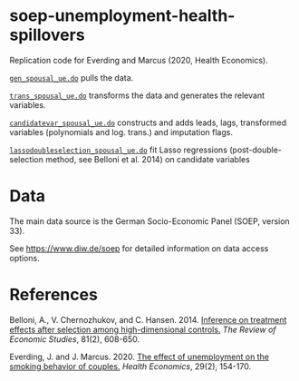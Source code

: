 # soep-unemployment-health-spillovers
Replication code for Everding and Marcus (2020, Health Economics). 

[`gen_spousal_ue.do`](./gen_spousal_ue.do) pulls the data. 

[`trans_spousal_ue.do`](./trans_spousal_ue.do) transforms the data and generates the relevant variables. 

[`candidatevar_spousal_ue.do`](./candidatevar_spousal_ue.do) constructs and adds leads, lags, transformed variables (polynomials and log. trans.) and imputation flags. 

[`lassodoubleselection_spousal_ue.do`](./lassodoubleselection_spousal_ue.do) fit Lasso regressions (post-double-selection method, see Belloni et al. 2014) on candidate variables 



# Data 
The main data source is the German Socio-Economic Panel (SOEP, version 33). 

See https://www.diw.de/soep for detailed information on data access options. 

# References 
Belloni, A., V. Chernozhukov, and C. Hansen. 2014. [Inference on treatment effects after selection among high-dimensional controls.](https://doi.org/10.1093/restud/rdt044) *The Review of Economic Studies*, 81(2), 608-650.

Everding, J. and J. Marcus. 2020. [The effect of unemployment on the smoking behavior of couples.](https://onlinelibrary.wiley.com/doi/full/10.1002/hec.3961) *Health Economics*, 29(2), 154-170.
